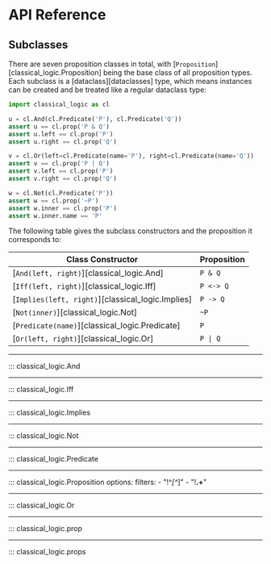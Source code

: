 
# API Reference

## Subclasses

There are seven proposition classes in total, with
[`Proposition`][classical_logic.Proposition] being the base class of all proposition
types. Each subclass is a [dataclass][dataclasses] type, which means instances
can be created and be treated like a regular dataclass type:

```python
import classical_logic as cl

u = cl.And(cl.Predicate('P'), cl.Predicate('Q'))
assert u == cl.prop('P & Q')
assert u.left == cl.prop('P')
assert u.right == cl.prop('Q')

v = cl.Or(left=cl.Predicate(name='P'), right=cl.Predicate(name='Q'))
assert v == cl.prop('P | Q')
assert v.left == cl.prop('P')
assert v.right == cl.prop('Q')

w = cl.Not(cl.Predicate('P'))
assert w == cl.prop('~P')
assert w.inner == cl.prop('P')
assert w.inner.name == 'P'
```

The following table gives the subclass constructors and the proposition it
corresponds to:

| Class Constructor                                 | Proposition             |
| ------------------------------------------------- | ----------------------- |
| [`And(left, right)`][classical_logic.And]         | `P & Q`                 |
| [`Iff(left, right)`][classical_logic.Iff]         | `P <-> Q`               |
| [`Implies(left, right)`][classical_logic.Implies] | `P -> Q`                |
| [`Not(inner)`][classical_logic.Not]               | `~P`                    |
| [`Predicate(name)`][classical_logic.Predicate]    | `P`                     |
| [`Or(left, right)`][classical_logic.Or]           | <code>P &#124; Q</code> |

----

::: classical_logic.And

----

::: classical_logic.Iff

----

::: classical_logic.Implies

----

::: classical_logic.Not

----

::: classical_logic.Predicate

----

::: classical_logic.Proposition
    options:
      filters:
        - "!^_[^_]"
        - "!__.+__"

----

::: classical_logic.Or

----

::: classical_logic.prop

----

::: classical_logic.props
